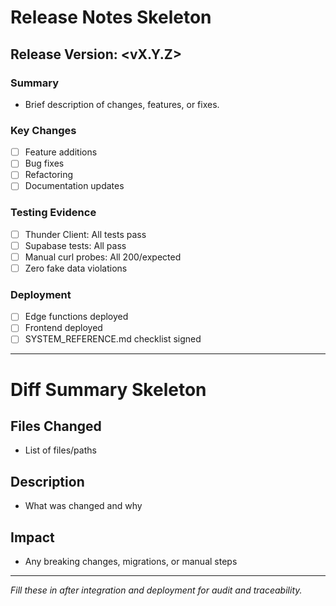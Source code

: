 # Release Notes Skeleton

## Release Version: <vX.Y.Z>

### Summary

- Brief description of changes, features, or fixes.

### Key Changes

- [ ] Feature additions
- [ ] Bug fixes
- [ ] Refactoring
- [ ] Documentation updates

### Testing Evidence

- [ ] Thunder Client: All tests pass
- [ ] Supabase tests: All pass
- [ ] Manual curl probes: All 200/expected
- [ ] Zero fake data violations

### Deployment

- [ ] Edge functions deployed
- [ ] Frontend deployed
- [ ] SYSTEM_REFERENCE.md checklist signed

---

# Diff Summary Skeleton

## Files Changed

- List of files/paths

## Description

- What was changed and why

## Impact

- Any breaking changes, migrations, or manual steps

---

_Fill these in after integration and deployment for audit and traceability._
